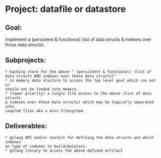 # Project: datafile or datastore

## Goal:

Implement a (persistent & functional) (list of data structs & indexes over
those data structs).

## Subprojects:

	* backing store for the above " (persistent & functional) (list of data structs AND indexes over those data structs)"
	* in memory data stucture to access the top level goal which can not or
	should not be loaded into memory.
	* [lower priority] a single file access to the above (list of data structs
	& indexes over those data structs) which may be logically separated into
	coupled files aka a mini-filesystem.

## Deliverables:

	* golang API and/or toolkit for defining the data structs and which indexes
	an type of indexes to build/maintain.
	* golang library to access the above defined artifact
